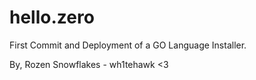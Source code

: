 # hello.zero

First Commit and Deployment of a GO Language Installer.

By, Rozen Snowflakes - wh1tehawk <3
